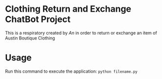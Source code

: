 # Clothing Return and Exchange ChatBot Project
This is a respiratory created by *An* in order to return or exchange an item of Austin Boutique Clothing
# Usage
Run this command to execute the application:
`python filename.py`
```
